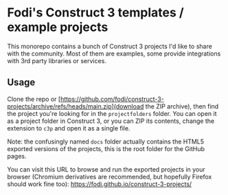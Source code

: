# Fodi's Construct 3 templates / example projects
This monorepo contains a bunch of Construct 3 projects I'd like to share with the community. Most of them are examples, some provide integrations with 3rd party libraries or services.

## Usage
Clone the repo or [https://github.com/fodi/construct-3-projects/archive/refs/heads/main.zip](download the ZIP archive), then find the project you're looking for in the `projectfolders` folder. You can open it as a project folder in Construct 3, or you can ZIP its contents, change the extension to `c3p` and open it as a single file.

Note: the confusingly named `docs` folder actually contains the HTML5 exported versions of the projects, this is the root folder for the GitHub pages.

You can visit this URL to browse and run the exported projects in your browser (Chromium derivatives are recommended, but hopefully Firefox should work fine too):
https://fodi.github.io/construct-3-projects/
